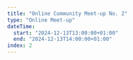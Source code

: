 ```yaml
---
title: "Online Community Meet-up No. 2"
type: "Online Meet-up"
dateTime:
  start: "2024-12-13T13:00:00+01:00"
  end: "2024-12-13T14:00:00+01:00"
index: 2
---
```

